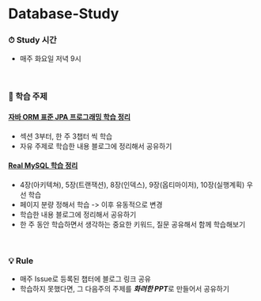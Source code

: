 # Database-Study

### ⏱ Study 시간
- 매주 화요일 저녁 9시

<br>

### 📖 학습 주제
#### <a href="https://github.com/leejohy-0223/Database-Study/projects/2?query=is%3Aopen+sort%3Aupdated-desc" target="_blank">자바 ORM 표준 JPA 프로그래밍 학습 정리</a>
- 섹션 3부터, 한 주 3챕터 씩 학습
- 자유 주제로 학습한 내용 블로그에 정리해서 공유하기
#### <a href="https://github.com/leejohy-0223/Database-Study/projects/1?query=is%3Aopen+sort%3Aupdated-desc" target="_blank">Real MySQL 학습 정리</a>
- 4장(아키텍쳐), 5장(트랜잭션), 8장(인덱스), 9장(옵티마이저), 10장(실행계획) 우선 학습
- 페이지 분량 정해서 학습 -> 이후 유동적으로 변경
- 학습한 내용 블로그에 정리해서 공유하기
- 한 주 동안 학습하면서 생각하는 중요한 키워드, 질문 공유해서 함께 학습해보기

<br>

### 💡 Rule
- 매주 Issue로 등록된 챕터에 블로그 링크 공유
- 학습하지 못했다면, 그 다음주의 주제를 ***화려한 PPT***로 만들어서 공유하기 
